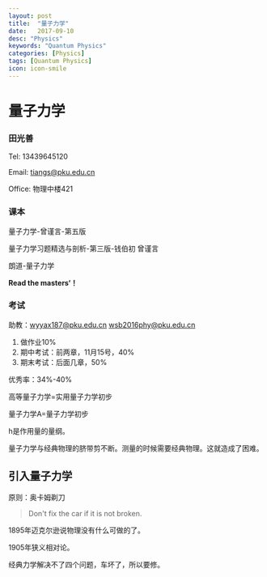 ```yaml
---
layout: post
title:  "量子力学"
date:   2017-09-10
desc: "Physics"
keywords: "Quantum Physics"
categories: [Physics]
tags: [Quantum Physics]
icon: icon-smile
---
```


# 量子力学

### 田光善

Tel: 13439645120

Email: tiangs@pku.edu.cn

Office: 物理中楼421

### 课本

量子力学-曾谨言-第五版

量子力学习题精选与剖析-第三版-钱伯初 曾谨言

朗道-量子力学

**Read the masters‘！**

### 考试

助教：wyyax187@pku.edu.cn	wsb2016phy@pku.edu.cn

1. 做作业10%
2. 期中考试：前两章，11月15号，40%
3. 期末考试：后面几章，50%

优秀率：34%-40%

高等量子力学=实用量子力学初步

量子力学A=量子力学初步

h是作用量的量纲。



量子力学与经典物理的脐带剪不断。测量的时候需要经典物理。这就造成了困难。



## 引入量子力学

原则：奥卡姆剃刀

> Don't fix the car if it is not broken.

1895年迈克尔逊说物理没有什么可做的了。

1905年狭义相对论。

经典力学解决不了四个问题，车坏了，所以要修。

